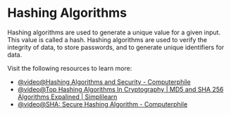 # Hashing Algorithms

Hashing algorithms are used to generate a unique value for a given input. This value is called a hash. Hashing algorithms are used to verify the integrity of data, to store passwords, and to generate unique identifiers for data.

Visit the following resources to learn more:

- [@video@Hashing Algorithms and Security - Computerphile](https://www.youtube.com/watch?v=b4b8ktEV4Bg)
- [@video@Top Hashing Algorithms In Cryptography | MD5 and SHA 256 Algorithms Expalined | Simplilearn](https://www.youtube.com/watch?v=Plp4F3ZfC7A)
- [@video@SHA: Secure Hashing Algorithm - Computerphile](https://www.youtube.com/watch?v=DMtFhACPnTY)
